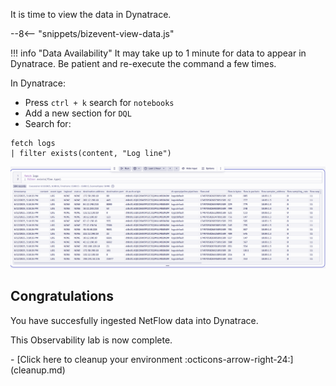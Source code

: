 It is time to view the data in Dynatrace.

--8<-- "snippets/bizevent-view-data.js"

!!! info "Data Availability"
    It may take up to 1 minute for data to appear in Dynatrace. Be patient and re-execute the command a few times.
    
In Dynatrace:

* Press `ctrl + k` search for `notebooks`
* Add a new section for `DQL`
* Search for:

```{ "name": "fetch log line" }
fetch logs
| filter exists(content, "Log line")
```

![dynatrace notebook netflow](images/dt-notebook-1.png)


## Congratulations

You have succesfully ingested NetFlow data into Dynatrace.

This Observability lab is now complete.

<div class="grid cards" markdown>
- [Click here to cleanup your environment :octicons-arrow-right-24:](cleanup.md)
</div>
